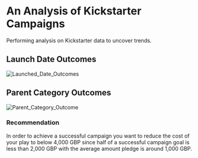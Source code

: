 # An Analysis of Kickstarter Campaigns
Performing analysis on Kickstarter data to uncover trends.
## Launch Date Outcomes
![Launched_Date_Outcomes](~/Desktop/to/Launched_Date_Outcomes.png)
## Parent Category Outcomes
![Parent_Category_Outcome](~/Desktop/to/Parent_Category_Outcome.png)
### Recommendation
In order to achieve a successful campaign you want to reduce the cost of your play to below 4,000 GBP since half of a successful campaign goal is less than 2,000 GBP with the average amount pledge is around 1,000 GBP.
